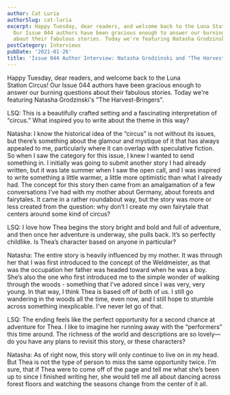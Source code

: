 ```yaml
---
author: Cat Luria
authorSlug: cat-luria
excerpt: Happy Tuesday, dear readers, and welcome back to the Luna Station Circus!
  Our Issue 044 authors have been gracious enough to answer our burning questions
  about their fabulous stories. Today we're featuring Natasha Grodzinski's "The...
postCategory: Interviews
pubDate: '2021-01-26'
title: 'Issue 044 Author Interview: Natasha Grodzinski and "The Harvest-Bringers"'
---
```

Happy Tuesday, dear readers, and welcome back to the Luna Station Circus! Our Issue 044 authors have been gracious enough to answer our burning questions about their fabulous stories. Today we're featuring Natasha Grodzinski's "The Harvest-Bringers".

LSQ: This is a beautifully crafted setting and a fascinating interpretation of “circus.” What inspired you to write about the theme in this way?

Natasha: I know the historical idea of the “circus” is not without its issues, but there’s something about the glamour and mystique of it that has always appealed to me, particularly where it can overlap with speculative fiction. So when I saw the category for this issue, I knew I wanted to send something in. I initially was going to submit another story I had already written, but it was late summer when I saw the open call, and I was inspired to write something a little warmer, a little more optimistic than what I already had. The concept for this story then came from an amalgamation of a few conversations I’ve had with my mother about Germany, about forests and fairytales. It came in a rather roundabout way, but the story was more or less created from the question: why don’t I create my own fairytale that centers around some kind of circus?

LSQ: I love how Thea begins the story bright and bold and full of adventure, and then once her adventure is underway, she pulls back. It’s so perfectly childlike. Is Thea’s character based on anyone in particular?

Natasha: The entire story is heavily influenced by my mother. It was through her that I was first introduced to the concept of the Weldmeister, as that was the occupation her father was headed toward when he was a boy. She’s also the one who first introduced me to the simple wonder of walking through the woods - something that I’ve adored since I was very, very young. In that way, I think Thea is based off of both of us. I still go wandering in the woods all the time, even now, and I still hope to stumble across something inexplicable. I’ve never let go of that.

LSQ: The ending feels like the perfect opportunity for a second chance at adventure for Thea. I like to imagine her running away with the “performers” this time around. The richness of the world and descriptions are so lovely—do you have any plans to revisit this story, or these characters?

Natasha: As of right now, this story will only continue to live on in my head. But Thea is not the type of person to miss the same opportunity twice. I’m sure, that if Thea were to come off of the page and tell me what she’s been up to since I finished writing her, she would tell me all about dancing across forest floors and watching the seasons change from the center of it all.